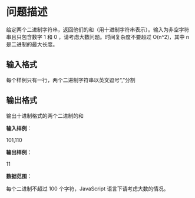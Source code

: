 # 问题描述

给定两个二进制字符串，返回他们的和（用十进制字符串表示）。输入为非空字符串且只包含数字 1 和 0 ，请考虑大数问题。时间复杂度不要超过 O(n^2)，其中 n 是二进制的最大长度。

## 输入格式

每个样例只有一行，两个二进制字符串以英文逗号“,”分割

## 输出格式

输出十进制格式的两个二进制的和

**输入样例**：

101,110

**输出样例**：

11

**数据范围**：

每个二进制不超过 100 个字符，JavaScript 语言下请考虑大数的情况。